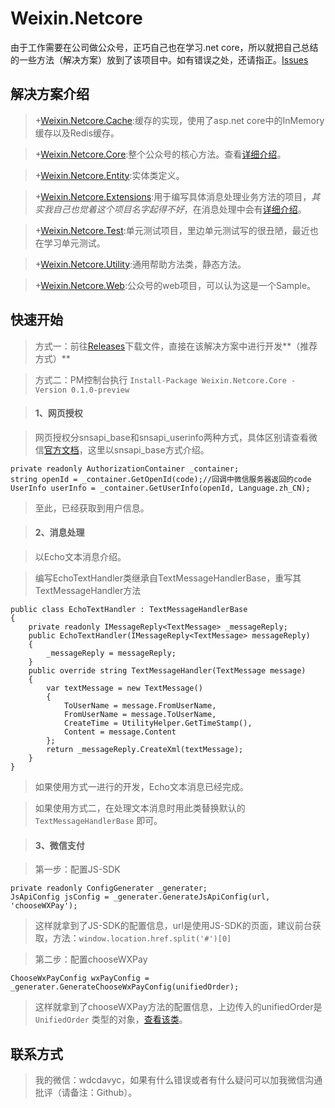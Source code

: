 # Weixin.Netcore
由于工作需要在公司做公众号，正巧自己也在学习.net core，所以就把自己总结的一些方法（解决方案）放到了该项目中。如有错误之处，还请指正。[Issues][Issues]

## 解决方案介绍
>+[Weixin.Netcore.Cache][Cache]:缓存的实现，使用了asp.net core中的InMemory缓存以及Redis缓存。

>+[Weixin.Netcore.Core][Core]:整个公众号的核心方法。查看[详细介绍][CoreDetail]。

>+[Weixin.Netcore.Entity][Entity]:实体类定义。

>+[Weixin.Netcore.Extensions][Extensions]:用于编写具体消息处理业务方法的项目，*其实我自己也觉着这个项目名字起得不好*，在消息处理中会有[详细介绍][MessageDetail]。

>+[Weixin.Netcore.Test][Test]:单元测试项目，里边单元测试写的很丑陋，最近也在学习单元测试。

>+[Weixin.Netcore.Utility][Utility]:通用帮助方法类，静态方法。

>+[Weixin.Netcore.Web][Web]:公众号的web项目，可以认为这是一个Sample。

## 快速开始
>方式一：前往[Releases][Releases]下载文件，直接在该解决方案中进行开发**（推荐方式）**

>方式二：PM控制台执行 `Install-Package Weixin.Netcore.Core -Version 0.1.0-preview`

>#### 1、网页授权

>网页授权分snsapi_base和snsapi_userinfo两种方式，具体区别请查看微信[官方文档][微信网页授权文档]，这里以snsapi_base方式介绍。

>
	private readonly AuthorizationContainer _container;
	string openId = _container.GetOpenId(code);//回调中微信服务器返回的code
	UserInfo userInfo = _container.GetUserInfo(openId, Language.zh_CN);

>至此，已经获取到用户信息。

>#### 2、消息处理

>以Echo文本消息介绍。

>编写EchoTextHandler类继承自TextMessageHandlerBase，重写其TextMessageHandler方法

>
	public class EchoTextHandler : TextMessageHandlerBase
    {
        private readonly IMessageReply<TextMessage> _messageReply;
        public EchoTextHandler(IMessageReply<TextMessage> messageReply)
        {
            _messageReply = messageReply;
        }
        public override string TextMessageHandler(TextMessage message)
        {
            var textMessage = new TextMessage()
            {
                ToUserName = message.FromUserName,
                FromUserName = message.ToUserName,
                CreateTime = UtilityHelper.GetTimeStamp(),
                Content = message.Content
            };
            return _messageReply.CreateXml(textMessage);
        }
    }

>如果使用方式一进行的开发，Echo文本消息已经完成。

>如果使用方式二，在处理文本消息时用此类替换默认的 `TextMessageHandlerBase` 即可。

>#### 3、微信支付


>第一步：配置JS-SDK

>
	private readonly ConfigGenerater _generater;
	JsApiConfig jsConfig = _generater.GenerateJsApiConfig(url, 'chooseWXPay');

>这样就拿到了JS-SDK的配置信息，url是使用JS-SDK的页面，建议前台获取，方法：`window.location.href.split('#')[0]`

>第二步：配置chooseWXPay

>
	ChooseWxPayConfig wxPayConfig = _generater.GenerateChooseWxPayConfig(unifiedOrder);

>这样就拿到了chooseWXPay方法的配置信息，上边传入的unifiedOrder是 `UnifiedOrder` 类型的对象，[查看该类][UnifiedOrder]。

## 联系方式

>我的微信：wdcdavyc，如果有什么错误或者有什么疑问可以加我微信沟通批评（请备注：Github）。












[Releases]:https://github.com/Weidaicheng/Weixin.Netcore/releases
[Issues]:https://github.com/Weidaicheng/Weixin.Netcore/issues
[Cache]:https://github.com/Weidaicheng/Weixin.Netcore/tree/master/Weixin.Netcore.Cache
[Core]:https://github.com/Weidaicheng/Weixin.Netcore/tree/master/Weixin.Netcore.Core
[Entity]:https://github.com/Weidaicheng/Weixin.Netcore/tree/master/Weixin.Netcore.Entity
[Extensions]:https://github.com/Weidaicheng/Weixin.Netcore/tree/master/Weixin.Netcore.Extensions
[Test]:https://github.com/Weidaicheng/Weixin.Netcore/tree/master/Weixin.Netcore.Test
[Utility]:https://github.com/Weidaicheng/Weixin.Netcore/tree/master/Weixin.Netcore.Utility
[Web]:https://github.com/Weidaicheng/Weixin.Netcore/tree/master/Weixin.Netcore.Web
[微信网页授权文档]:https://mp.weixin.qq.com/wiki?t=resource/res_main&id=mp1421140842
[JS-API文档]:https://mp.weixin.qq.com/wiki?t=resource/res_main&id=mp1421141115
[UnifiedOrder]:https://github.com/Weidaicheng/Weixin.Netcore/blob/master/Weixin.Netcore.Entity/Pay/UnifiedOrder.cs
[CoreDetail]:#
[MessageDetail]:#